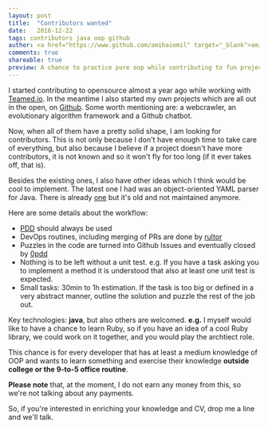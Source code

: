 ```yaml
---
layout: post
title:  "Contributors wanted"
date:   2016-12-22
tags: contributors java oop github
author: <a href="https://www.github.com/amihaiemil" target="_blank">amihaiemil</a>
comments: true
shareable: true
preview: A chance to practice pure oop while contributing to fun projects!
---
```


I started contributing to opensource almost a year ago while working with [Teamed.io](http://www.teamed.io/).
In the meantime I also started my own projects which are all out in the open, on [Github](https://www.github.com/amihaiemil).
Some worth mentioning are: a webcrawler, an evolutionary algorithm framework and a Github chatbot.

Now, when all of them have a pretty solid shape, I am looking for contributors.
This is not only because I don't have enough time to take care of everything, but also
because I believe if a project doesn't have more contributors, it is not known and so
it won't fly for too long (if it ever takes off, that is).

Besides the existing ones, I also have other ideas which I think would be cool to
implement. The latest one I had was an object-oriented YAML parser for Java.
There is already [one](http://jyaml.sourceforge.net/) but it's old and not maintained anymore.

Here are some details about the workflow:

* [PDD](http://www.yegor256.com/2009/03/04/pdd.html) should always be used
* DevOps routines, including merging of PRs are done by [rultor](rultor.com)
* Puzzles in the code are turned into Github Issues and eventually closed by [0pdd](http://www.0pdd.com/)
* Nothing is to be left without a unit test. e.g. If you have a task asking you to implement a method it is
understood that also at least one unit test is expected.
* Small tasks: 30min to 1h estimation. If the task is too big or defined in a very abstract manner, outline the
solution and puzzle the rest of the job out.

Key technologies: **java**, but also others are welcomed. **e.g.** I myself would like to have a chance
to learn Ruby, so if you have an idea of a cool Ruby library, we could work on it together, and you would
play the archtiect role.

This chance is for every developer that has at least a medium knowledge of OOP and wants to learn something
and exercise their knowledge **outside college or the 9-to-5 office routine**.

**Please note** that, at the moment, I do not earn any money from this, so we're not
talking about any payments.

So, if you're interested in enriching your knowledge and CV, drop me a line and we'll talk.

